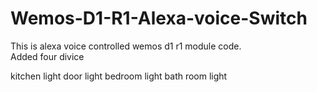 # Wemos-D1-R1-Alexa-voice-Switch
This is alexa voice controlled wemos d1 r1 module code.  
Added four divice 

kitchen light
door light
bedroom light
bath room light

